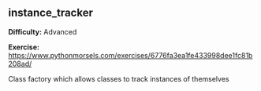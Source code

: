 ## instance_tracker

**Difficulty:** Advanced

**Exercise:** https://www.pythonmorsels.com/exercises/6776fa3ea1fe433998dee1fc81b208ad/

Class factory which allows classes to track instances of themselves
    